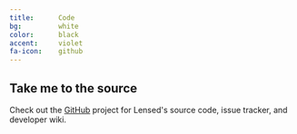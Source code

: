 ```yaml
---
title:      Code
bg:         white
color:      black
accent:     violet
fa-icon:    github
---
```


## Take me to the source

Check out the [GitHub](http://github.com/glenco/lensed) project for Lensed's
source code, issue tracker, and developer wiki.
